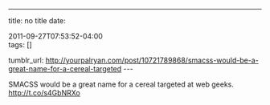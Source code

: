 ---
title: no title
date:

 2011-09-27T07:53:52-04:00  
tags:  []

tumblr_url:
http://yourpalryan.com/post/10721789868/smacss-would-be-a-great-name-for-a-cereal-targeted
\-\--

SMACSS would be a great name for a cereal targeted at web geeks.
<http://t.co/s4GbNRXo>
